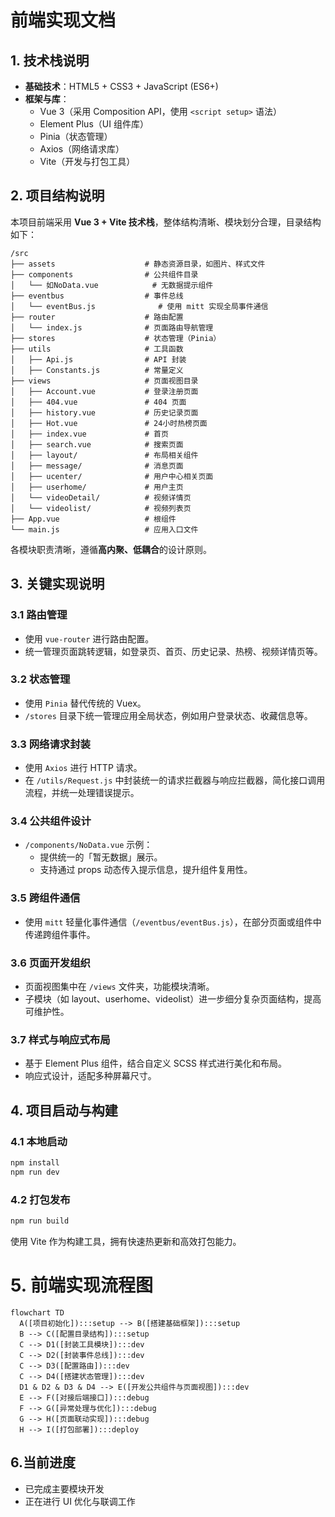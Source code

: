 # 前端实现文档

## 1. 技术栈说明

- **基础技术**：HTML5 + CSS3 + JavaScript (ES6+)
- **框架与库**：
  - Vue 3（采用 Composition API，使用 `<script setup>` 语法）
  - Element Plus（UI 组件库）
  - Pinia（状态管理）
  - Axios（网络请求库）
  - Vite（开发与打包工具）

## 2. 项目结构说明

本项目前端采用 **Vue 3 + Vite 技术栈**，整体结构清晰、模块划分合理，目录结构如下：

```plaintext
/src
├── assets                    # 静态资源目录，如图片、样式文件
├── components                # 公共组件目录
│   └── 如NoData.vue            # 无数据提示组件
├── eventbus                  # 事件总线
│   └── eventBus.js              # 使用 mitt 实现全局事件通信
├── router                    # 路由配置
│   └── index.js              # 页面路由导航管理
├── stores                    # 状态管理（Pinia）
├── utils                     # 工具函数
│   ├── Api.js                # API 封装
│   ├── Constants.js          # 常量定义
├── views                     # 页面视图目录
│   ├── Account.vue           # 登录注册页面
│   ├── 404.vue               # 404 页面
│   ├── history.vue           # 历史记录页面
│   ├── Hot.vue               # 24小时热榜页面
│   ├── index.vue             # 首页
│   ├── search.vue            # 搜索页面
│   ├── layout/               # 布局相关组件
│   ├── message/              # 消息页面
│   ├── ucenter/              # 用户中心相关页面
│   ├── userhome/             # 用户主页
│   └── videoDetail/          # 视频详情页
│   └── videolist/            # 视频列表页
├── App.vue                   # 根组件
└── main.js                   # 应用入口文件
```

各模块职责清晰，遵循**高内聚、低耦合**的设计原则。

## 3. 关键实现说明

### 3.1 路由管理

- 使用 `vue-router` 进行路由配置。
- 统一管理页面跳转逻辑，如登录页、首页、历史记录、热榜、视频详情页等。

### 3.2 状态管理

- 使用 `Pinia` 替代传统的 Vuex。
- `/stores` 目录下统一管理应用全局状态，例如用户登录状态、收藏信息等。

### 3.3 网络请求封装

- 使用 `Axios` 进行 HTTP 请求。
- 在 `/utils/Request.js` 中封装统一的请求拦截器与响应拦截器，简化接口调用流程，并统一处理错误提示。

### 3.4 公共组件设计

- `/components/NoData.vue` 示例：
  - 提供统一的「暂无数据」展示。
  - 支持通过 props 动态传入提示信息，提升组件复用性。

### 3.5 跨组件通信

- 使用 `mitt` 轻量化事件通信（`/eventbus/eventBus.js`），在部分页面或组件中传递跨组件事件。

### 3.6 页面开发组织

- 页面视图集中在 `/views` 文件夹，功能模块清晰。
- 子模块（如 layout、userhome、videolist）进一步细分复杂页面结构，提高可维护性。

### 3.7 样式与响应式布局

- 基于 Element Plus 组件，结合自定义 SCSS 样式进行美化和布局。
- 响应式设计，适配多种屏幕尺寸。

## 4. 项目启动与构建

### 4.1 本地启动

```bash
npm install
npm run dev
```

### 4.2 打包发布

```bash
npm run build
```

使用 Vite 作为构建工具，拥有快速热更新和高效打包能力。

# 5. 前端实现流程图

```mermaid
flowchart TD
  A([项目初始化]):::setup --> B([搭建基础框架]):::setup
  B --> C([配置目录结构]):::setup
  C --> D1([封装工具模块]):::dev
  C --> D2([封装事件总线]):::dev
  C --> D3([配置路由]):::dev
  C --> D4([搭建状态管理]):::dev
  D1 & D2 & D3 & D4 --> E([开发公共组件与页面视图]):::dev
  E --> F([对接后端接口]):::debug
  F --> G([异常处理与优化]):::debug
  G --> H([页面联动实现]):::debug
  H --> I([打包部署]):::deploy
```

## 6.当前进度

- 已完成主要模块开发
- 正在进行 UI 优化与联调工作